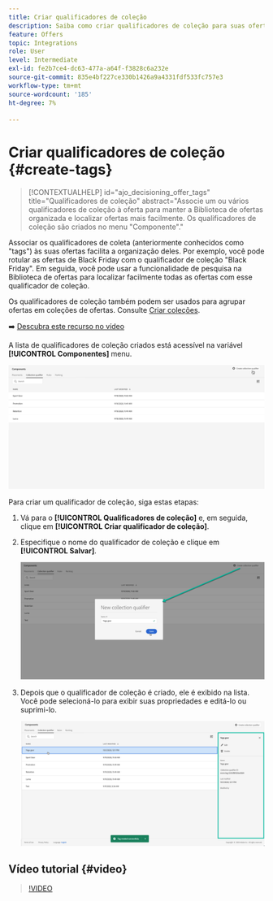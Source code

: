 ```yaml
---
title: Criar qualificadores de coleção
description: Saiba como criar qualificadores de coleção para suas ofertas
feature: Offers
topic: Integrations
role: User
level: Intermediate
exl-id: fe2b7ce4-dc63-477a-a64f-f3828c6a232e
source-git-commit: 835e4bf227ce330b1426a9a4331fdf533fc757e3
workflow-type: tm+mt
source-wordcount: '185'
ht-degree: 7%

---
```


# Criar qualificadores de coleção {#create-tags}

>[!CONTEXTUALHELP]
>id="ajo_decisioning_offer_tags"
>title="Qualificadores de coleção"
>abstract="Associe um ou vários qualificadores de coleção à oferta para manter a Biblioteca de ofertas organizada e localizar ofertas mais facilmente. Os qualificadores de coleção são criados no menu &quot;Componente&quot;."

Associar os qualificadores de coleta (anteriormente conhecidos como &quot;tags&quot;) às suas ofertas facilita a organização deles. Por exemplo, você pode rotular as ofertas de Black Friday com o qualificador de coleção &quot;Black Friday&quot;. Em seguida, você pode usar a funcionalidade de pesquisa na Biblioteca de ofertas para localizar facilmente todas as ofertas com esse qualificador de coleção.

Os qualificadores de coleção também podem ser usados para agrupar ofertas em coleções de ofertas. Consulte [Criar coleções](../offer-library/creating-collections.md).

➡️ [Descubra este recurso no vídeo](#video)

A lista de qualificadores de coleção criados está acessível na variável **[!UICONTROL Componentes]** menu.

![](../assets/tags_list.png)

Para criar um qualificador de coleção, siga estas etapas:

1. Vá para o **[!UICONTROL Qualificadores de coleção]** e, em seguida, clique em **[!UICONTROL Criar qualificador de coleção]**.

1. Especifique o nome do qualificador de coleção e clique em **[!UICONTROL Salvar]**.

   ![](../assets/tags_create.png)

1. Depois que o qualificador de coleção é criado, ele é exibido na lista. Você pode selecioná-lo para exibir suas propriedades e editá-lo ou suprimi-lo.

   ![](../assets/tags_created.png)

## Vídeo tutorial {#video}

>[!VIDEO](https://video.tv.adobe.com/v/329374?quality=12)
